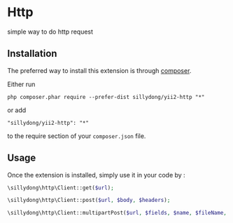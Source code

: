 Http
====
simple way to do http request

Installation
------------

The preferred way to install this extension is through [composer](http://getcomposer.org/download/).

Either run

```
php composer.phar require --prefer-dist sillydong/yii2-http "*"
```

or add

```
"sillydong/yii2-http": "*"
```

to the require section of your `composer.json` file.


Usage
-----

Once the extension is installed, simply use it in your code by  :

```php
\sillydong\http\Client::get($url);

\sillydong\http\Client::post($url, $body, $headers);

\sillydong\http\Client::multipartPost($url, $fields, $name, $fileName, $fileBody, $mimeType, $headers);
```
